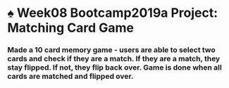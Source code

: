 # ♠️ Week08 Bootcamp2019a Project: Matching Card Game

### Made a 10 card memory game - users are able to select two cards and check if they are a match. If they are a match, they stay flipped. If not, they flip back over. Game is done when all cards are matched and flipped over.
